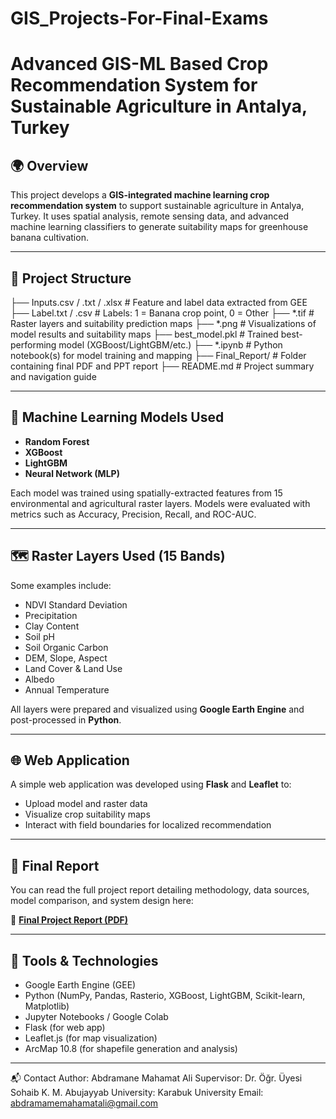 # GIS_Projects-For-Final-Exams

# Advanced GIS-ML Based Crop Recommendation System for Sustainable Agriculture in Antalya, Turkey

## 🌍 Overview

This project develops a **GIS-integrated machine learning crop recommendation system** to support sustainable agriculture in Antalya, Turkey. It uses spatial analysis, remote sensing data, and advanced machine learning classifiers to generate suitability maps for greenhouse banana cultivation.

---

## 📁 Project Structure

├── Inputs.csv / .txt / .xlsx # Feature and label data extracted from GEE
├── Label.txt / .csv # Labels: 1 = Banana crop point, 0 = Other
├── *.tif # Raster layers and suitability prediction maps
├── *.png # Visualizations of model results and suitability maps
├── best_model.pkl # Trained best-performing model (XGBoost/LightGBM/etc.)
├── *.ipynb # Python notebook(s) for model training and mapping
├── Final_Report/ # Folder containing final PDF and PPT report
├── README.md # Project summary and navigation guide


---

## 🧪 Machine Learning Models Used

- **Random Forest**
- **XGBoost**
- **LightGBM**
- **Neural Network (MLP)**

Each model was trained using spatially-extracted features from 15 environmental and agricultural raster layers. Models were evaluated with metrics such as Accuracy, Precision, Recall, and ROC-AUC.

---

## 🗺️ Raster Layers Used (15 Bands)

Some examples include:
- NDVI Standard Deviation
- Precipitation
- Clay Content
- Soil pH
- Soil Organic Carbon
- DEM, Slope, Aspect
- Land Cover & Land Use
- Albedo
- Annual Temperature

All layers were prepared and visualized using **Google Earth Engine** and post-processed in **Python**.

---

## 🌐 Web Application

A simple web application was developed using **Flask** and **Leaflet** to:
- Upload model and raster data
- Visualize crop suitability maps
- Interact with field boundaries for localized recommendation

---

## 📄 Final Report

You can read the full project report detailing methodology, data sources, model comparison, and system design here:

📎 [**Final Project Report (PDF)**](https://github.com/abdramanemhtali/GIS_Projects-For-Final-Exams/blob/main/Final_Report/Final_Exam_Projects_A1.pdf)

---

## 🔧 Tools & Technologies

- Google Earth Engine (GEE)
- Python (NumPy, Pandas, Rasterio, XGBoost, LightGBM, Scikit-learn, Matplotlib)
- Jupyter Notebooks / Google Colab
- Flask (for web app)
- Leaflet.js (for map visualization)
- ArcMap 10.8 (for shapefile generation and analysis)

---


📬 Contact
Author: Abdramane Mahamat Ali
Supervisor: Dr. Öğr. Üyesi Sohaib K. M. Abujayyab
University: Karabuk University
Email: abdramamemahamatali@gmail.com



